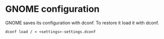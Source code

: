 # GNOME configuration
GNOME saves its configuration with dconf. To restore it load it with dconf.
```console
dconf load / < <settings>-settings.dconf
```
